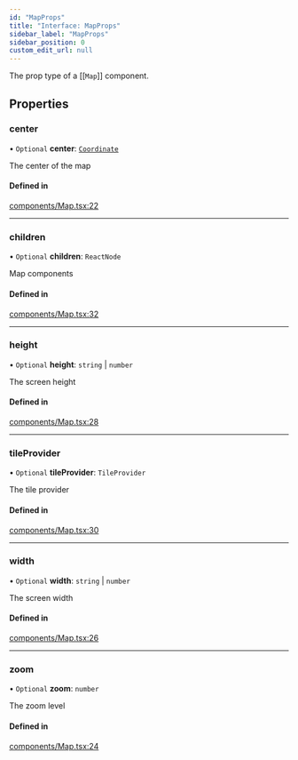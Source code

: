 ```yaml
---
id: "MapProps"
title: "Interface: MapProps"
sidebar_label: "MapProps"
sidebar_position: 0
custom_edit_url: null
---
```


The prop type of a [[`Map`]] component.

## Properties

### center

• `Optional` **center**: [`Coordinate`](Coordinate.md)

The center of the map

#### Defined in

[components/Map.tsx:22](https://github.com/rob-blackbourn/jetblack-map/blob/91a620d/src/components/Map.tsx#L22)

___

### children

• `Optional` **children**: `ReactNode`

Map components

#### Defined in

[components/Map.tsx:32](https://github.com/rob-blackbourn/jetblack-map/blob/91a620d/src/components/Map.tsx#L32)

___

### height

• `Optional` **height**: `string` \| `number`

The screen height

#### Defined in

[components/Map.tsx:28](https://github.com/rob-blackbourn/jetblack-map/blob/91a620d/src/components/Map.tsx#L28)

___

### tileProvider

• `Optional` **tileProvider**: `TileProvider`

The tile provider

#### Defined in

[components/Map.tsx:30](https://github.com/rob-blackbourn/jetblack-map/blob/91a620d/src/components/Map.tsx#L30)

___

### width

• `Optional` **width**: `string` \| `number`

The screen width

#### Defined in

[components/Map.tsx:26](https://github.com/rob-blackbourn/jetblack-map/blob/91a620d/src/components/Map.tsx#L26)

___

### zoom

• `Optional` **zoom**: `number`

The zoom level

#### Defined in

[components/Map.tsx:24](https://github.com/rob-blackbourn/jetblack-map/blob/91a620d/src/components/Map.tsx#L24)
